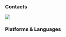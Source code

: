 <h3>Contacts</h3>
<a href="https://www.linkedin.com/in/rohan-kim/" target="_blank">
    <img src="https://img.shields.io/badge/-LinkedIn-blue?style=flat-square&logo=Linkedin&logoColor=white">
</a>


<h3>Platforms & Languages</h3>


